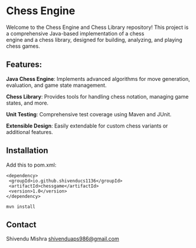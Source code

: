 # **Chess Engine**

Welcome to the Chess Engine and Chess Library repository! This project is a comprehensive Java-based implementation of a chess  
engine and a chess library, designed for building, analyzing, and playing chess games.


## **Features**: 

**Java Chess Engine**: Implements advanced algorithms for move generation, evaluation, and game state management.

**Chess Library**: Provides tools for handling chess notation, managing game states, and more.

**Unit Testing**: Comprehensive test coverage using Maven and JUnit.

**Extensible Design**: Easily extendable for custom chess variants or additional features.

## **Installation**

Add this to pom.xml:
```
<dependency> 
 <groupId>io.github.shivenducs1136</groupId> 
 <artifactId>chessgame</artifactId> 
 <version>1.0</version>
</dependency>
```
`mvn install`

## **Contact**

Shivendu Mishra 
shivenduaps986@gmail.com
